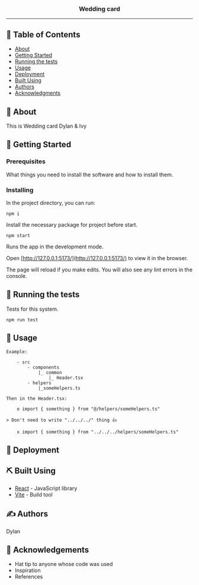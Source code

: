 <!-- <p align="center">
  <a href="" rel="noopener">
 <img width=250px height=180px src="" alt="Project logo"></a>
</p> -->

<h3 align="center">Wedding card</h3>
<p align="center">
</p>

---

## 📝 Table of Contents

- [About](#about)
- [Getting Started](#getting_started)
- [Running the tests](#tests)
- [Usage](#usage)
- [Deployment](#deployment)
- [Built Using](#built_using)
- [Authors](#authors)
- [Acknowledgments](#acknowledgement)

## 🧐 About <a name = "about"></a>

 This is Wedding card Dylan & Ivy

## 🏁 Getting Started <a name = "getting_started"></a>



### Prerequisites

What things you need to install the software and how to install them.

### Installing

In the project directory, you can run:

```
npm i
```

Install the necessary package for project before start.

```
npm start
```

Runs the app in the development mode.

Open [http://127.0.0.1:5173/](http://127.0.0.1:5173/) to view it in the browser.

The page will reload if you make edits.
You will also see any lint errors in the console.

## 🔧 Running the tests <a name = "tests"></a>

Tests for this system.


```
npm run test
```

## 🎈 Usage <a name="usage"></a>


```
Example:

    - src
        - components
            |_ common
                |_ Header.tsx
        - helpers
            |_someHelpers.ts

Then in the Header.tsx:

    o import { something } from "@/helpers/someHelpers.ts"

> Don't need to write "../../../" thing 👍

    x import { something } from "../../../helpers/someHelpers.ts"
```
    

## 🚀 Deployment <a name = "deployment"></a>


## ⛏️ Built Using <a name = "built_using"></a>

- [React](https://reactjs.org/) - JavaScript library
- [Vite](https://vitejs.dev/) - Build tool

## ✍️ Authors <a name = "authors"></a>
Dylan

## 🎉 Acknowledgements <a name = "acknowledgement"></a>

- Hat tip to anyone whose code was used
- Inspiration
- References
